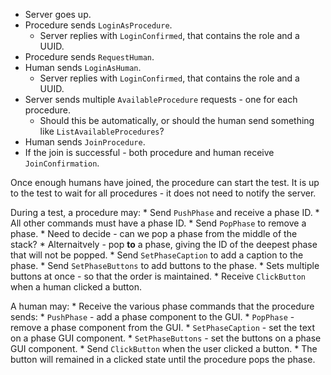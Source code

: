 * Server goes up.
* Procedure sends `LoginAsProcedure`.
    * Server replies with `LoginConfirmed`, that contains the role and a UUID.
* Procedure sends `RequestHuman`.
* Human sends `LoginAsHuman`.
    * Server replies with `LoginConfirmed`, that contains the role and a UUID.
* Server sends multiple `AvailableProcedure` requests - one for each procedure.
    * Should this be automatically, or should the human send something like `ListAvailableProcedures`?
* Human sends `JoinProcedure`.
* If the join is successful - both procedure and human receive `JoinConfirmation`.

Once enough humans have joined, the procedure can start the test. It is up to the test to wait for all procedures - it does not need to notify the server.

During a test, a procedure may:
    * Send `PushPhase` and receive a phase ID.
        * All other commands must have a phase ID.
    * Send `PopPhase` to remove a phase.
        * Need to decide - can we pop a phase from the middle of the stack?
        * Alternaitvely - pop **to** a phase, giving the ID of the deepest phase that will not be popped.
    * Send `SetPhaseCaption` to add a caption to the phase.
    * Send `SetPhaseButtons` to add buttons to the phase.
        * Sets multiple buttons at once - so that the order is maintained.
    * Receive `ClickButton` when a human clicked a button.

A human may:
    * Receive the various phase commands that the procedure sends:
        * `PushPhase` - add a phase component to the GUI.
        * `PopPhase` - remove a phase component from the GUI.
        * `SetPhaseCaption` - set the text on a phase GUI component.
        * `SetPhaseButtons` - set the buttons on a phase GUI component.
    * Send `ClickButton` when the user clicked a button.
        * The button will remained in a clicked state until the procedure pops the phase.
